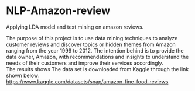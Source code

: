 # NLP-Amazon-review
Applying LDA model and text mining on amazon reviews.    

The purpose of this project is to use data mining techniques to analyze customer reviews and discover topics or hidden themes from Amazon ranging from the year 1999 to 2012. The intention behind is to provide the data owner, Amazon, with recommendations and insights to understand the needs of their customers and improve their services accordingly.      
The results shows 
The data set is downloaded from Kaggle through the link shown below:     
https://www.kaggle.com/datasets/snap/amazon-fine-food-reviews     
